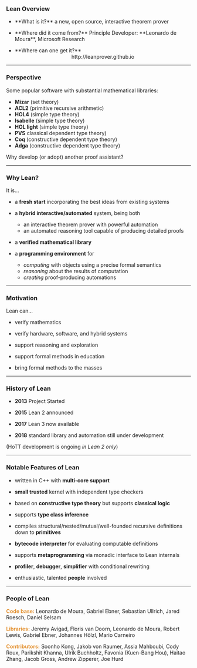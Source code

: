 ### Lean Overview 

<ul>

<li class="fragment">**What is it?**  
a new, open source, interactive theorem prover 
<p>
</p>
</li>

<li class="fragment">**Where did it come from?**  
Principle Developer: **Leonardo de Moura**, Microsoft Research
<p>
</p>
</li>

<li class="fragment">**Where can one get it?**  
<center>http://leanprover.github.io</center>
<p>
</p>
</li>

</ul>

---

### Perspective

Some popular software with substantial mathematical libraries:
+ **Mizar** (set theory)
+ **ACL2** (primitive recursive arithmetic)
+ **HOL4** (simple type theory)
+ **Isabelle** (simple type theory)
+ **HOL light** (simple type theory)
+ **PVS** classical dependent type theory)
+ **Coq** (constructive dependent type theory)
+ **Adga** (constructive dependent type theory)    

<p class="fragment">
Why develop (or adopt) another proof assistant?
</p>

---

### Why Lean?

It is...

+ a **fresh start** incorporating the best ideas from existing systems
   
+ a **hybrid interactive/automated** system, being both
  - an interactive theorem prover with powerful automation
  - an automated reasoning tool capable of producing detailed proofs
    
+ a **verified mathematical library**
 
+ a **programming environment** for
  - *computing* with objects using a precise formal semantics
  - *reasoning* about the results of computation
  - *creating* proof-producing automations

---

### Motivation

Lean can...

+ verify mathematics  

+ verify hardware, software, and hybrid systems  

+ support reasoning and exploration  

+ support formal methods in education  

+ bring formal methods to the masses

---

### History of Lean

+ **2013** Project Started
 
+ **2015** Lean 2 announced
 
+ **2017** Lean 3 now available  
 
+ **2018** standard library and automation still under development  
 
(HoTT development is ongoing *in Lean 2 only*)

---

### Notable Features of Lean

+ written in C++ with **multi-core support**  
 
+ **small trusted** kernel with independent type checkers  

+ based on **constructive type theory** but supports **classical logic**  

+ supports **type class inference**

+ compiles structural/nested/mutual/well-founded recursive definitions down to **primitives**

+ **bytecode interpreter** for evaluating computable
definitions

+ supports **metaprogramming** via monadic interface to Lean internals

+ **profiler**, **debugger**, **simplifier** with conditional rewriting

+ enthusiastic, talented **people** involved

---

### People of Lean
<span style="color:#e49436">**Code base:**</span> Leonardo de Moura, Gabriel Ebner, Sebastian Ullrich, Jared Roesch, Daniel Selsam

<span style="color:#e49436">**Libraries:**</span> Jeremy Avigad, Floris van Doorn, Leonardo de Moura, Robert Lewis, Gabriel Ebner, Johannes Hölzl, Mario Carneiro

<span style="color:#e49436">**Contributors:**</span>  Soonho Kong, Jakob von Raumer, Assia Mahboubi, Cody Roux, Parikshit Khanna, Ulrik Buchholtz, Favonia (Kuen-Bang Hou), Haitao Zhang, Jacob Gross, Andrew Zipperer, Joe Hurd
